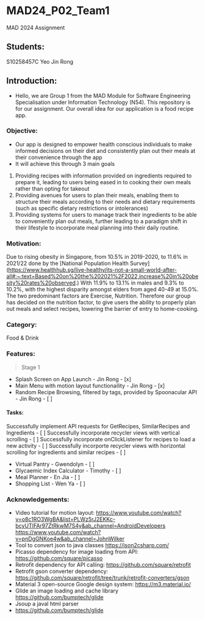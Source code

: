
# MAD24_P02_Team1
MAD 2024 Assignment
## Students:
S10258457C Yeo Jin Rong


## Introduction:
- Hello, we are Group 1 from the MAD Module for Software Engineering Specialisation under Information Technology (N54).
This repository is for our assignment.
Our overall idea for our application is a food recipe app.

### Objective:
- Our app is designed to empower health conscious individuals to make informed decisions on their diet and consistently plan out their meals at their convenience through the app
- It will achieve this through 3 main goals
1) Providing recipes with information provided on ingredients required to prepare it, leading to users being eased in to cooking their own meals rather than opting for takeout
2) Providing avenues for users to plan their meals, enabling them to structure their meals according to their needs and dietary requirements (such as specific dietary restrictions or intolerances)
3) Providing systems for users to manage track their ingredients to be able to conveniently plan out meals, further leading to a paradigm shift in their lifestyle to incorporate meal planning into their daily routine.

### Motivation:
Due to rising obesity in Singapore, from 10.5% in 2019-2020, to 11.6% in 2021/22 done by the [National Population Health Survey] (https://www.healthhub.sg/live-healthy/its-not-a-small-world-after-all#:~:text=Based%20on%20the%202021%2F2022,increase%20in%20obesity%20rates%20observed.) With 11.9% to 13.1% in males and 9.3% to 10.2%, with the highest disparity amongst elders from aged 40-49 at 15.0%. The two predominant factors are Exercise, Nutrition. 
Therefore our group has decided on the nutrition factor, to give users the ability to properly plan out meals and select recipes, lowering the barrier of entry to home-cooking.

### Category:
Food & Drink

### Features:
> Stage 1
- Splash Screen on App Launch - Jin Rong - [x]
- Main Menu with motion layout functionaility - Jin Rong - [x]
- Random Recipe Browsing, filtered by tags, provided by Spoonacular API - Jin Rong - [ ]
#### Tasks:
Successfully implement API requests for GetRecipes, SimilarRecipes and Ingredients - [ ]
Successfully incorporate recycler views with vertical scrolling - [ ]
Successfully incorporate onClickListener for recipes to load a new activity - [ ]
Successfully incorporte recycler views with horizontal scrolling for ingredients and similar recipes - [ ]
- Virtual Pantry - Gwendolyn - [ ]
- Glycaemic Index Calculator - Timothy - [ ]
- Meal Planner - En Jia - [ ]
- Shopping List - Wen Ya - [ ]

### Acknowledgements:
- Video tutorial for motion layout:
https://www.youtube.com/watch?v=o8c1RO3WgBA&list=PLWz5rJ2EKKc-bcyUTIFAr97ZtRkwM7S4y&ab_channel=AndroidDevelopers
https://www.youtube.com/watch?v=pnDgGNKoe4w&ab_channel=JohnWilker
- Tool to convert json to java classes
https://json2csharp.com/
- Picasso dependency for image loading from API:
https://github.com/square/picasso
- Retrofit dependency for API calling:
https://github.com/square/retrofit
- Retrofit gson converter dependency:
https://github.com/square/retrofit/tree/trunk/retrofit-converters/gson
- Material 3 open-source Google design system:
https://m3.material.io/
- Glide an image loading and cache library
https://github.com/bumptech/glide
- Jsoup a javal html parser 
- https://github.com/bumptech/glide

